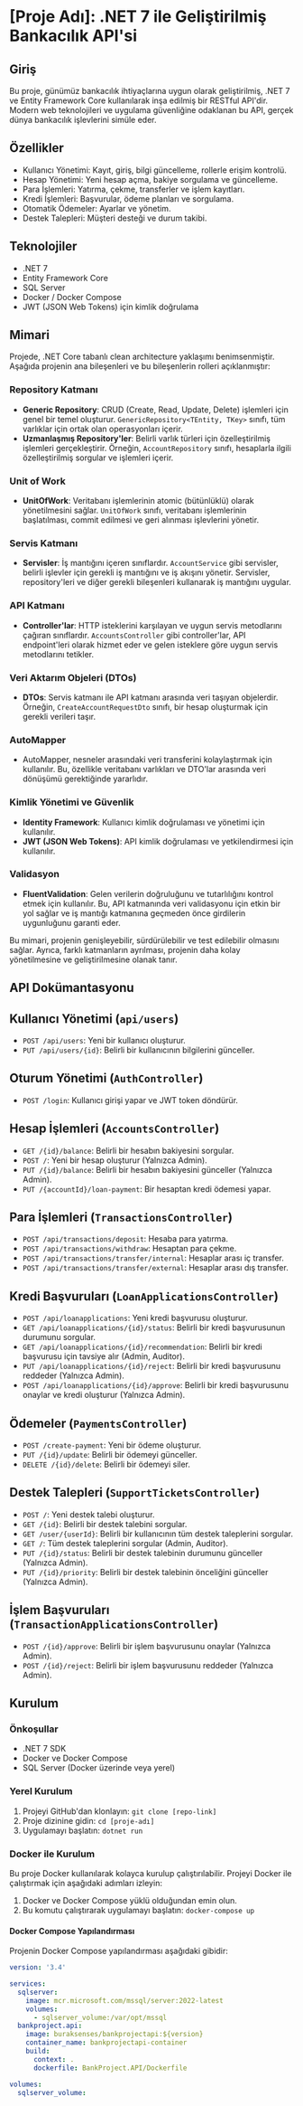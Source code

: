 # [Proje Adı]: .NET 7 ile Geliştirilmiş Bankacılık API'si

## Giriş
Bu proje, günümüz bankacılık ihtiyaçlarına uygun olarak geliştirilmiş, .NET 7 ve Entity Framework Core kullanılarak inşa edilmiş bir RESTful API'dir. Modern web teknolojileri ve uygulama güvenliğine odaklanan bu API, gerçek dünya bankacılık işlevlerini simüle eder.

## Özellikler
- Kullanıcı Yönetimi: Kayıt, giriş, bilgi güncelleme, rollerle erişim kontrolü.
- Hesap Yönetimi: Yeni hesap açma, bakiye sorgulama ve güncelleme.
- Para İşlemleri: Yatırma, çekme, transferler ve işlem kayıtları.
- Kredi İşlemleri: Başvurular, ödeme planları ve sorgulama.
- Otomatik Ödemeler: Ayarlar ve yönetim.
- Destek Talepleri: Müşteri desteği ve durum takibi.

## Teknolojiler
- .NET 7
- Entity Framework Core
- SQL Server
- Docker / Docker Compose
- JWT (JSON Web Tokens) için kimlik doğrulama

## Mimari

Projede, .NET Core tabanlı clean architecture yaklaşımı benimsenmiştir. Aşağıda projenin ana bileşenleri ve bu bileşenlerin rolleri açıklanmıştır:

### Repository Katmanı
- **Generic Repository**: CRUD (Create, Read, Update, Delete) işlemleri için genel bir temel oluşturur. `GenericRepository<TEntity, TKey>` sınıfı, tüm varlıklar için ortak olan operasyonları içerir.
- **Uzmanlaşmış Repository'ler**: Belirli varlık türleri için özelleştirilmiş işlemleri gerçekleştirir. Örneğin, `AccountRepository` sınıfı, hesaplarla ilgili özelleştirilmiş sorgular ve işlemleri içerir.

### Unit of Work
- **UnitOfWork**: Veritabanı işlemlerinin atomic (bütünlüklü) olarak yönetilmesini sağlar. `UnitOfWork` sınıfı, veritabanı işlemlerinin başlatılması, commit edilmesi ve geri alınması işlevlerini yönetir.

### Servis Katmanı
- **Servisler**: İş mantığını içeren sınıflardır. `AccountService` gibi servisler, belirli işlevler için gerekli iş mantığını ve iş akışını yönetir. Servisler, repository'leri ve diğer gerekli bileşenleri kullanarak iş mantığını uygular.

### API Katmanı
- **Controller'lar**: HTTP isteklerini karşılayan ve uygun servis metodlarını çağıran sınıflardır. `AccountsController` gibi controller'lar, API endpoint'leri olarak hizmet eder ve gelen isteklere göre uygun servis metodlarını tetikler.

### Veri Aktarım Objeleri (DTOs)
- **DTOs**: Servis katmanı ile API katmanı arasında veri taşıyan objelerdir. Örneğin, `CreateAccountRequestDto` sınıfı, bir hesap oluşturmak için gerekli verileri taşır.

### AutoMapper
- AutoMapper, nesneler arasındaki veri transferini kolaylaştırmak için kullanılır. Bu, özellikle veritabanı varlıkları ve DTO'lar arasında veri dönüşümü gerektiğinde yararlıdır.

### Kimlik Yönetimi ve Güvenlik
- **Identity Framework**: Kullanıcı kimlik doğrulaması ve yönetimi için kullanılır. 
- **JWT (JSON Web Tokens)**: API kimlik doğrulaması ve yetkilendirmesi için kullanılır.

### Validasyon
- **FluentValidation**: Gelen verilerin doğruluğunu ve tutarlılığını kontrol etmek için kullanılır. Bu, API katmanında veri validasyonu için etkin bir yol sağlar ve iş mantığı katmanına geçmeden önce girdilerin uygunluğunu garanti eder.

Bu mimari, projenin genişleyebilir, sürdürülebilir ve test edilebilir olmasını sağlar. Ayrıca, farklı katmanların ayrılması, projenin daha kolay yönetilmesine ve geliştirilmesine olanak tanır.

## API Dokümantasyonu

## Kullanıcı Yönetimi (`api/users`)

- `POST /api/users`: Yeni bir kullanıcı oluşturur.
- `PUT /api/users/{id}`: Belirli bir kullanıcının bilgilerini günceller.

## Oturum Yönetimi (`AuthController`)

- `POST /login`: Kullanıcı girişi yapar ve JWT token döndürür.

## Hesap İşlemleri (`AccountsController`)

- `GET /{id}/balance`: Belirli bir hesabın bakiyesini sorgular.
- `POST /`: Yeni bir hesap oluşturur (Yalnızca Admin).
- `PUT /{id}/balance`: Belirli bir hesabın bakiyesini günceller (Yalnızca Admin).
- `PUT /{accountId}/loan-payment`: Bir hesaptan kredi ödemesi yapar.

## Para İşlemleri (`TransactionsController`)

- `POST /api/transactions/deposit`: Hesaba para yatırma.
- `POST /api/transactions/withdraw`: Hesaptan para çekme.
- `POST /api/transactions/transfer/internal`: Hesaplar arası iç transfer.
- `POST /api/transactions/transfer/external`: Hesaplar arası dış transfer.

## Kredi Başvuruları (`LoanApplicationsController`)

- `POST /api/loanapplications`: Yeni kredi başvurusu oluşturur.
- `GET /api/loanapplications/{id}/status`: Belirli bir kredi başvurusunun durumunu sorgular.
- `GET /api/loanapplications/{id}/recommendation`: Belirli bir kredi başvurusu için tavsiye alır (Admin, Auditor).
- `PUT /api/loanapplications/{id}/reject`: Belirli bir kredi başvurusunu reddeder (Yalnızca Admin).
- `POST /api/loanapplications/{id}/approve`: Belirli bir kredi başvurusunu onaylar ve kredi oluşturur (Yalnızca Admin).

## Ödemeler (`PaymentsController`)

- `POST /create-payment`: Yeni bir ödeme oluşturur.
- `PUT /{id}/update`: Belirli bir ödemeyi günceller.
- `DELETE /{id}/delete`: Belirli bir ödemeyi siler.

## Destek Talepleri (`SupportTicketsController`)

- `POST /`: Yeni destek talebi oluşturur.
- `GET /{id}`: Belirli bir destek talebini sorgular.
- `GET /user/{userId}`: Belirli bir kullanıcının tüm destek taleplerini sorgular.
- `GET /`: Tüm destek taleplerini sorgular (Admin, Auditor).
- `PUT /{id}/status`: Belirli bir destek talebinin durumunu günceller (Yalnızca Admin).
- `PUT /{id}/priority`: Belirli bir destek talebinin önceliğini günceller (Yalnızca Admin).

## İşlem Başvuruları (`TransactionApplicationsController`)

- `POST /{id}/approve`: Belirli bir işlem başvurusunu onaylar (Yalnızca Admin).
- `POST /{id}/reject`: Belirli bir işlem başvurusunu reddeder (Yalnızca Admin).

## Kurulum
### Önkoşullar
- .NET 7 SDK
- Docker ve Docker Compose
- SQL Server (Docker üzerinde veya yerel)

### Yerel Kurulum
1. Projeyi GitHub'dan klonlayın: `git clone [repo-link]`
2. Proje dizinine gidin: `cd [proje-adı]`
3. Uygulamayı başlatın: `dotnet run`

### Docker ile Kurulum
Bu proje Docker kullanılarak kolayca kurulup çalıştırılabilir. Projeyi Docker ile çalıştırmak için aşağıdaki adımları izleyin:

1. Docker ve Docker Compose yüklü olduğundan emin olun.
2. Bu komutu çalıştırarak uygulamayı başlatın: `docker-compose up`

#### Docker Compose Yapılandırması
Projenin Docker Compose yapılandırması aşağıdaki gibidir:

```yaml
version: '3.4'

services:
  sqlserver:
    image: mcr.microsoft.com/mssql/server:2022-latest
    volumes:
      - sqlserver_volume:/var/opt/mssql
  bankproject.api:
    image: buraksenses/bankprojectapi:${version}
    container_name: bankprojectapi-container
    build:
      context: .
      dockerfile: BankProject.API/Dockerfile

volumes:
  sqlserver_volume:
```
